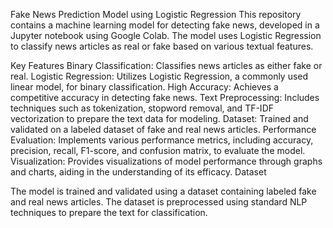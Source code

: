 Fake News Prediction Model using Logistic Regression
This repository contains a machine learning model for detecting fake news, developed in a Jupyter notebook using Google Colab. The model uses Logistic Regression to classify news articles as real or fake based on various textual features.

Key Features
Binary Classification: Classifies news articles as either fake or real.
Logistic Regression: Utilizes Logistic Regression, a commonly used linear model, for binary classification.
High Accuracy: Achieves a competitive accuracy in detecting fake news.
Text Preprocessing: Includes techniques such as tokenization, stopword removal, and TF-IDF vectorization to prepare the text data for modeling.
Dataset: Trained and validated on a labeled dataset of fake and real news articles.
Performance Evaluation: Implements various performance metrics, including accuracy, precision, recall, F1-score, and confusion matrix, to evaluate the model.
Visualization: Provides visualizations of model performance through graphs and charts, aiding in the understanding of its efficacy.
Dataset

The model is trained and validated using a dataset containing labeled fake and real news articles. The dataset is preprocessed using standard NLP techniques to prepare the text for classification.
